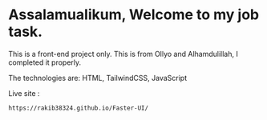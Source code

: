# Assalamualikum,  Welcome to my job task.
This is a front-end project only. This is from Ollyo and Alhamdulillah, I completed it properly.

The technologies are:
HTML, TailwindCSS, JavaScript

Live site : 
```
https://rakib38324.github.io/Faster-UI/
```

